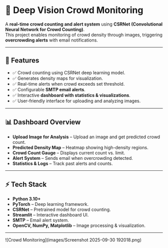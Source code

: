 # 🚨 Deep Vision Crowd Monitoring

A **real-time crowd counting and alert system** using **CSRNet (Convolutional Neural Network for Crowd Counting)**.  
This project enables monitoring of crowd density through images, triggering **overcrowding alerts** with email notifications.

---

## 📌 Features
- ✅ Crowd counting using CSRNet deep learning model.  
- ✅ Generates density maps for visualization.  
- ✅ Real-time alerts when crowd exceeds set threshold.  
- ✅ Configurable **SMTP email alerts**.  
- ✅ Interactive **dashboard with statistics & visualizations**.  
- ✅ User-friendly interface for uploading and analyzing images.  

---

## 📊 Dashboard Overview
- **Upload Image for Analysis** – Upload an image and get predicted crowd count.  
- **Predicted Density Map** – Heatmap showing high-density regions.  
- **Crowd Count Gauge** – Displays current count vs. limit.  
- **Alert System** – Sends email when overcrowding detected.  
- **Statistics & Logs** – Track past alerts and counts.  

---

## ⚡ Tech Stack
- **Python 3.10+**
- **PyTorch** – Deep learning framework.  
- **CSRNet** – Pretrained model for crowd counting.  
- **Streamlit** – Interactive dashboard UI.  
- **SMTP** – Email alert system.  
- **OpenCV, NumPy, Matplotlib** – Image processing & visualization.  

---
![Crowd Monitoring](images/Screenshot 2025-09-30 192018.png)

